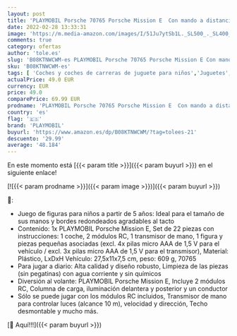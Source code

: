 ```yaml
---
layout: post
title: 'PLAYMOBIL Porsche 70765 Porsche Mission E  Con mando a distancia y efectos luminosos  A partir de 5 años'
date: 2022-02-28 13:33:31
image: 'https://m.media-amazon.com/images/I/51Ju7ytSb1L._SL500_._SL400_.jpg'
comments: true
category: ofertas
author: 'tole.es'
slug: 'B08KTNWCWM-es PLAYMOBIL Porsche 70765 Porsche Mission E Con mando a...'
sku: 'B08KTNWCWM-es'
tags: [ 'Coches y coches de carreras de juguete para niños','Juguetes','Juguetes y juegos','Vehículos de juguete para niños','playmobil', ]
actualPrice: 49.0 EUR
currency: EUR
price: 49.0
comparePrice: 69.99 EUR
prodname: 'PLAYMOBIL Porsche 70765 Porsche Mission E  Con mando a distancia y efectos luminosos  A partir de 5 años'
country: 'es'
flag: '🇪🇸'
brand: 'PLAYMOBIL'
buyurl: 'https://www.amazon.es/dp/B08KTNWCWM/?tag=tolees-21'
descuento: '29.99'
average: '48.184'
---
```


En este momento está [{{< param title >}}]({{< param buyurl >}}) en el siguiente enlace!

[![{{< param prodname >}}]({{< param image >}})]({{< param buyurl >}})

🔎:

- Juego de figuras para niños a partir de 5 años: Ideal para el tamaño de sus manos y bordes redondeados agradables al tacto
- Contenido: 1x PLAYMOBIL Porsche Mission E, Set de 22 piezas con instrucciones: 1 coche, 2 módulos RC, 1 transmisor de mano, 1 figura y piezas pequeñas asociadas (excl. 4x pilas micro AAA de 1,5 V para el vehículo / excl. 3x pilas micro AAA de 1,5 V para el transmisor), Material: Plástico, LxDxH Vehículo: 27,5x11x7,5 cm, peso: 609 g, 70765
- Para jugar a diario: Alta calidad y diseño robusto, Limpieza de las piezas (sin pegatinas) con agua corriente y sin químicos
- Diversión al volante: PLAYMOBIL Porsche Mission E, Incluye 2 módulos RC, Columna de carga, iluminación delantera y posterior y un conductor
- Sólo se puede jugar con los módulos RC incluidos, Transmisor de mano para controlar luces (alcance 10 m), velocidad y dirección, Techo desmontable y mucho más.

[🛒 Aquí!!!]({{< param buyurl >}})

